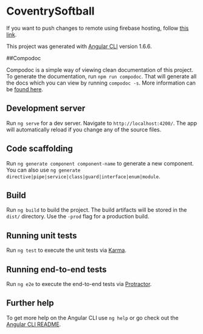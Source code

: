 # CoventrySoftball

If you want to push changes to remote using firebase hosting, follow [this link](https://scotch.io/tutorials/deploying-an-angular-cli-app-to-production-with-firebase).

This project was generated with [Angular CLI](https://github.com/angular/angular-cli) version 1.6.6.

##Compodoc

Compodoc is a simple way of viewing clean documentation of this project. To generate the documentation, run `npm run compodoc`. That will generate all the docs which you can view by running `compodoc -s`.
More information can be [found here](https://compodoc.github.io/website/guides/getting-started.html).

## Development server

Run `ng serve` for a dev server. Navigate to `http://localhost:4200/`. The app will automatically reload if you change any of the source files.

## Code scaffolding

Run `ng generate component component-name` to generate a new component. You can also use `ng generate directive|pipe|service|class|guard|interface|enum|module`.

## Build

Run `ng build` to build the project. The build artifacts will be stored in the `dist/` directory. Use the `-prod` flag for a production build.

## Running unit tests

Run `ng test` to execute the unit tests via [Karma](https://karma-runner.github.io).

## Running end-to-end tests

Run `ng e2e` to execute the end-to-end tests via [Protractor](http://www.protractortest.org/).

## Further help

To get more help on the Angular CLI use `ng help` or go check out the [Angular CLI README](https://github.com/angular/angular-cli/blob/master/README.md).
